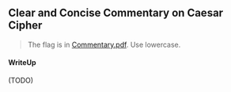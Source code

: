 ## Clear and Concise Commentary on Caesar Cipher

> The flag is in [Commentary.pdf](./55d1ae6c5351877c24fc676bd9c6f931324355b4_Commentary.pdf). Use lowercase.

#### WriteUp

(TODO)